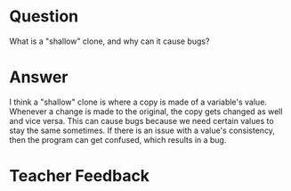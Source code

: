 # Question
What is a "shallow" clone, and why can it cause bugs?

# Answer
I think a "shallow" clone is where a copy is made of a variable's value. Whenever a change is made to the original, the copy gets changed as well and vice versa. This can cause bugs because we need certain values to stay the same sometimes. If there is an issue with a value's consistency, then the program can get confused, which results in a bug. 

# Teacher Feedback